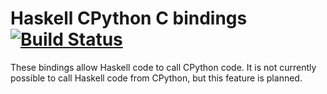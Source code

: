 # Haskell CPython C bindings [![Build Status](https://travis-ci.org/zsedem/haskell-cpython.svg?branch=3.5)](https://travis-ci.org/zsedem/haskell-cpython)


  These bindings allow Haskell code to call CPython code. It is not
  currently possible to call Haskell code from CPython, but this feature
  is planned.
